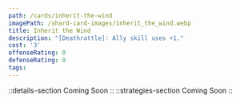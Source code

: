 ```yaml
---
path: /cards/inherit-the-wind
imagePath: /shard-card-images/inherit_the_wind.webp
title: Inherit the Wind
description: "[Deathrattle]: Ally skill uses +1."
cost: '3'
offenseRating: 0
defenseRating: 0
tags:
---
```

::details-section
Coming Soon
::
::strategies-section
Coming Soon
::